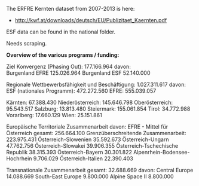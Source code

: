 The ERFRE Kernten dataset from 2007-2013 is here:

* http://kwf.at/downloads/deutsch/EU/Publizitaet_Kaernten.pdf

ESF data can be found in the national folder.

Needs scraping.


**Overview of the various programs / funding:** 

Ziel Konvergenz (Phasing Out): 177.166.964 
davon:	
Burgenland EFRE	125.026.964
Burgenland ESF	52.140.000


Regionale Wettbewerbsfähigkeit und Beschäftigung: 1.027.311.617
davon: 
ESF (nationales Programm): 472.272.560
EFRE: 555.039.057

Kärnten: 67.388.430
Niederösterreich: 145.646.798
Oberösterreich: 95.543.517
Salzburg: 13.813.480
Steiermark: 155.061.854
Tirol: 34.772.988
Vorarlberg: 17.660.129
Wien: 25.151.861


Europäische Territoriale Zusammenarbeit
davon:
EFRE - Mittel für Österreich gesamt: 256.664.100
Grenzüberschreitende Zusammenarbeit: 223.975.431
Österreich-Slowenien 35.592.673
Österreich-Ungarn 47.762.756
Österreich-Slowakei 39.906.355
Österreich-Tschechische Republik 38.315.393
Österreich-Bayern	30.301.822
Alpenrhein-Bodensee-Hochrhein	9.706.029
Österreich-Italien	22.390.403

Transnationale Zusammenarbeit gesamt: 32.688.669
davon:
Central Europe	14.088.669
South-East Europe	9.800.000
Alpine Space II	8.800.000